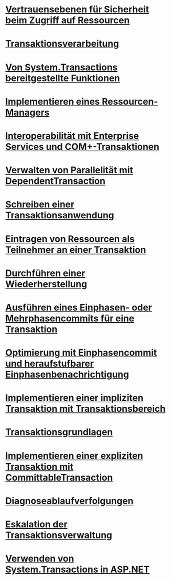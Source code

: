 # [Vertrauensebenen für Sicherheit beim Zugriff auf Ressourcen ](security-trust-levels-in-accessing-resources.md)
# [Transaktionsverarbeitung ](index.md)
# [Von System.Transactions bereitgestellte Funktionen ](features-provided-by-system-transactions.md)
# [Implementieren eines Ressourcen-Managers ](implementing-a-resource-manager.md)
# [Interoperabilität mit Enterprise Services und COM+-Transaktionen ](interoperability-with-enterprise-services-and-com-transactions.md)
# [Verwalten von Parallelität mit DependentTransaction ](managing-concurrency-with-dependenttransaction.md)
# [Schreiben einer Transaktionsanwendung ](writing-a-transactional-application.md)
# [Eintragen von Ressourcen als Teilnehmer an einer Transaktion ](enlisting-resources-as-participants-in-a-transaction.md)
# [Durchführen einer Wiederherstellung ](performing-recovery.md)
# [Ausführen eines Einphasen- oder Mehrphasencommits für eine Transaktion ](committing-a-transaction-in-single-phase-and-multi-phase.md)
# [Optimierung mit Einphasencommit und heraufstufbarer Einphasenbenachrichtigung ](optimization-spc-and-promotable-spn.md)
# [Implementieren einer impliziten Transaktion mit Transaktionsbereich ](implementing-an-implicit-transaction-using-transaction-scope.md)
# [Transaktionsgrundlagen ](transaction-fundamentals.md)
# [Implementieren einer expliziten Transaktion mit CommittableTransaction ](implementing-an-explicit-transaction-using-committabletransaction.md)
# [Diagnoseablaufverfolgungen ](diagnostic-traces.md)
# [Eskalation der Transaktionsverwaltung ](transaction-management-escalation.md)
# [Verwenden von System.Transactions in ASP.NET](using-system-transactions-in-aspnet.md)

